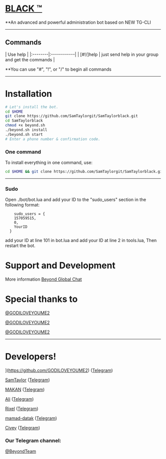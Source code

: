 # [BLACK ™](https://telegram.me/BDReborn)

**An advanced and powerful administration bot based on NEW TG-CLI


* * *

## Commands

| Use help |
|:--------|:------------|
| [#!/]help | just send help in your group and get the commands |

**You can use "#", "!", or "/" to begin all commands

* * *

# Installation

```sh
# Let's install the bot.
cd $HOME
git clone https://github.com/SamTaylorgit/SamTaylorblack.git
cd SamTaylorblack
chmod +x beyond.sh
./beyond.sh install
./beyond.sh start
# Enter a phone number & confirmation code.
```
### One command
To install everything in one command, use:
```sh
cd $HOME && git clone https://github.com/SamTaylorgit/SamTaylorblack.git && cd SamTaylorblack && chmod +x beyond.sh && ./beyond.sh install && ./beyond.sh start
```

* * *

### Sudo

Open ./bot/bot.lua and add your ID to the "sudo_users" section in the following format:
```
    sudo_users = {
    157059515,
    0,
    YourID
  }
```
add your ID at line 101 in bot.lua and add your ID at line 2 in tools.lua, Then restart the bot.

# Support and Development

More information [Beyond Global Chat](https://t.me/joinchat/AAAAAEGaKOxC8K6cJ3bCcw)

# Special thanks to
[@GODILOVEYOUME2](https://telegram.me/GODILOVEYOUME2)

[@GODILOVEYOUME2](https://github.com/GODILOVEYOUME2)

[@GODILOVEYOUME2](https://github.com/GODILOVEYOUME2)

* * *

# Developers!

](https://github.com/GODILOVEYOUME2) ([Telegram](https://telegram.me/SoLiD))

[SamTaylor](https://github.com/GODILOVEYOUME2) ([Telegram](https://telegram.me/To0fan))

[MAKAN](https://github.com/makanj) ([Telegram](https://telegram.me/MAKAN))

[Ali](https://github.com/ali-ghoghnoos) ([Telegram](https://telegram.me/Exacute))

[Rixel](https://github.com/Rixel) ([Telegram](https://telegram.me/Rixel))

[mamad-datak](https://github.com/datak137) ([Telegram](https://telegram.me/K_a_I_i_I_i_n_u_x))

[Civey](https://github.com/Oysof) ([Telegram](https://telegram.me/Civey))

### Our Telegram channel:

[@BeyondTeam](https://telegram.me/BeyondTeam)
